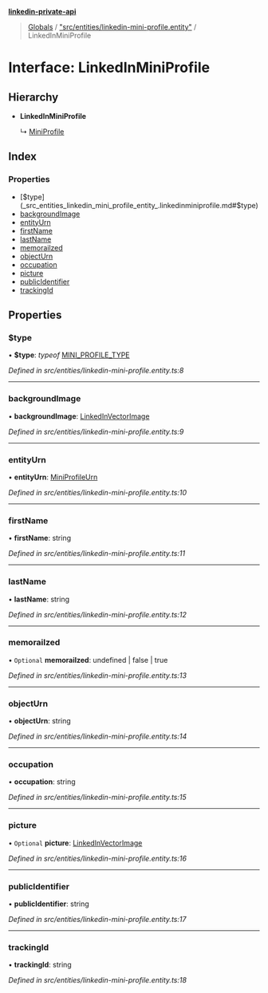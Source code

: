 **[linkedin-private-api](../README.md)**

> [Globals](../globals.md) / ["src/entities/linkedin-mini-profile.entity"](../modules/_src_entities_linkedin_mini_profile_entity_.md) / LinkedInMiniProfile

# Interface: LinkedInMiniProfile

## Hierarchy

* **LinkedInMiniProfile**

  ↳ [MiniProfile](_src_entities_mini_profile_entity_.miniprofile.md)

## Index

### Properties

* [$type](_src_entities_linkedin_mini_profile_entity_.linkedinminiprofile.md#$type)
* [backgroundImage](_src_entities_linkedin_mini_profile_entity_.linkedinminiprofile.md#backgroundimage)
* [entityUrn](_src_entities_linkedin_mini_profile_entity_.linkedinminiprofile.md#entityurn)
* [firstName](_src_entities_linkedin_mini_profile_entity_.linkedinminiprofile.md#firstname)
* [lastName](_src_entities_linkedin_mini_profile_entity_.linkedinminiprofile.md#lastname)
* [memorailzed](_src_entities_linkedin_mini_profile_entity_.linkedinminiprofile.md#memorailzed)
* [objectUrn](_src_entities_linkedin_mini_profile_entity_.linkedinminiprofile.md#objecturn)
* [occupation](_src_entities_linkedin_mini_profile_entity_.linkedinminiprofile.md#occupation)
* [picture](_src_entities_linkedin_mini_profile_entity_.linkedinminiprofile.md#picture)
* [publicIdentifier](_src_entities_linkedin_mini_profile_entity_.linkedinminiprofile.md#publicidentifier)
* [trackingId](_src_entities_linkedin_mini_profile_entity_.linkedinminiprofile.md#trackingid)

## Properties

### $type

•  **$type**: *typeof* [MINI_PROFILE_TYPE](../modules/_src_entities_linkedin_mini_profile_entity_.md#mini_profile_type)

*Defined in src/entities/linkedin-mini-profile.entity.ts:8*

___

### backgroundImage

•  **backgroundImage**: [LinkedInVectorImage](_src_entities_linkedin_vector_image_entity_.linkedinvectorimage.md)

*Defined in src/entities/linkedin-mini-profile.entity.ts:9*

___

### entityUrn

•  **entityUrn**: [MiniProfileUrn](../modules/_src_entities_linkedin_mini_profile_entity_.md#miniprofileurn)

*Defined in src/entities/linkedin-mini-profile.entity.ts:10*

___

### firstName

•  **firstName**: string

*Defined in src/entities/linkedin-mini-profile.entity.ts:11*

___

### lastName

•  **lastName**: string

*Defined in src/entities/linkedin-mini-profile.entity.ts:12*

___

### memorailzed

• `Optional` **memorailzed**: undefined \| false \| true

*Defined in src/entities/linkedin-mini-profile.entity.ts:13*

___

### objectUrn

•  **objectUrn**: string

*Defined in src/entities/linkedin-mini-profile.entity.ts:14*

___

### occupation

•  **occupation**: string

*Defined in src/entities/linkedin-mini-profile.entity.ts:15*

___

### picture

• `Optional` **picture**: [LinkedInVectorImage](_src_entities_linkedin_vector_image_entity_.linkedinvectorimage.md)

*Defined in src/entities/linkedin-mini-profile.entity.ts:16*

___

### publicIdentifier

•  **publicIdentifier**: string

*Defined in src/entities/linkedin-mini-profile.entity.ts:17*

___

### trackingId

•  **trackingId**: string

*Defined in src/entities/linkedin-mini-profile.entity.ts:18*
